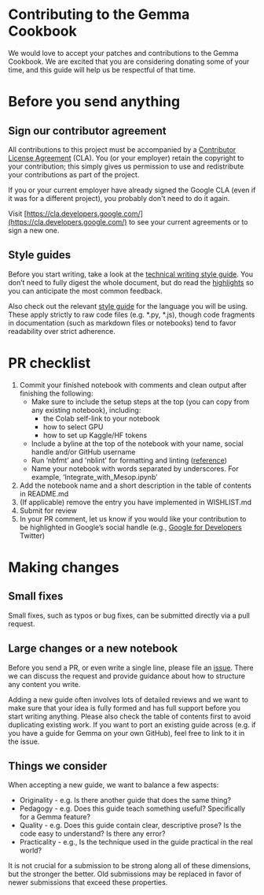 # Contributing to the Gemma Cookbook

We would love to accept your patches and contributions to the Gemma Cookbook. We are excited that you are considering donating some of your time, and this guide will help us be respectful of that time.

# Before you send anything

## Sign our contributor agreement

All contributions to this project must be accompanied by a [Contributor License Agreement](https://cla.developers.google.com/about) (CLA). You (or your employer) retain the copyright to your contribution; this simply gives us permission to use and redistribute your contributions as part of the project.

If you or your current employer have already signed the Google CLA (even if it was for a different project), you probably don't need to do it again.

Visit [https://cla.developers.google.com/](https://cla.developers.google.com/) to see your current agreements or to sign a new one.

## Style guides

Before you start writing, take a look at the [technical writing style guide](https://developers.google.com/style). You don’t need to fully digest the whole document, but do read the [highlights](https://developers.google.com/style/highlights) so you can anticipate the most common feedback.

Also check out the relevant [style guide](https://google.github.io/styleguide/) for the language you will be using. These apply strictly to raw code files (e.g. *.py, *.js), though code fragments in documentation (such as markdown files or notebooks) tend to favor readability over strict adherence.

# PR checklist 

1. Commit your finished notebook with comments and clean output after finishing the following:
   * Make sure to include the setup steps at the top (you can copy from any existing notebook), including:
        * the Colab self-link to your notebook
        * how to select GPU
        * how to set up Kaggle/HF tokens
   * Include a byline at the top of the notebook with your name, social handle and/or GitHub username
   * Run ‘nbfmt’ and 'nblint' for formatting and linting ([reference](.github/workflows/notebooks.yaml))
   * Name your notebook with words separated by underscores. For example, ‘Integrate_with_Mesop.ipynb’
2. Add the notebook name and a short description in the table of contents in README.md
3. (If applicable) remove the entry you have implemented in WISHLIST.md
4. Submit for review
5. In your PR comment, let us know if you would like your contribution to be highlighted in Google’s social handle (e.g., [Google for Developers](https://x.com/googledevs?ref_src=twsrc%5Egoogle%7Ctwcamp%5Eserp%7Ctwgr%5Eauthor) Twitter)

# Making changes

## Small fixes

Small fixes, such as typos or bug fixes, can be submitted directly via a pull request.

## Large changes or a new notebook

Before you send a PR, or even write a single line, please file an [issue](https://github.com/google-gemini/gemma-cookbook/issues). There we can discuss the request and provide guidance about how to structure any content you write.

Adding a new guide often involves lots of detailed reviews and we want to make sure that your idea is fully formed and has full support before you start writing anything. Please also check the table of contents first to avoid duplicating existing work. If you want to port an existing guide across (e.g. if you have a guide for Gemma on your own GitHub), feel free to link to it in the issue.

## Things we consider

When accepting a new guide, we want to balance a few aspects:
* Originality - e.g. Is there another guide that does the same thing?
* Pedagogy - e.g. Does this guide teach something useful? Specifically for a Gemma feature?
* Quality - e.g. Does this guide contain clear, descriptive prose? Is the code easy to understand? Is there any error?
* Practicality - e.g., Is the technique used in the guide practical in the real world?

It is not crucial for a submission to be strong along all of these dimensions, but the stronger the better. Old submissions may be replaced in favor of newer submissions that exceed these properties.

